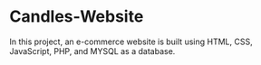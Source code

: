 # Candles-Website
In this project, an e-commerce website is built using HTML, CSS, JavaScript, PHP, and MYSQL as a database.
